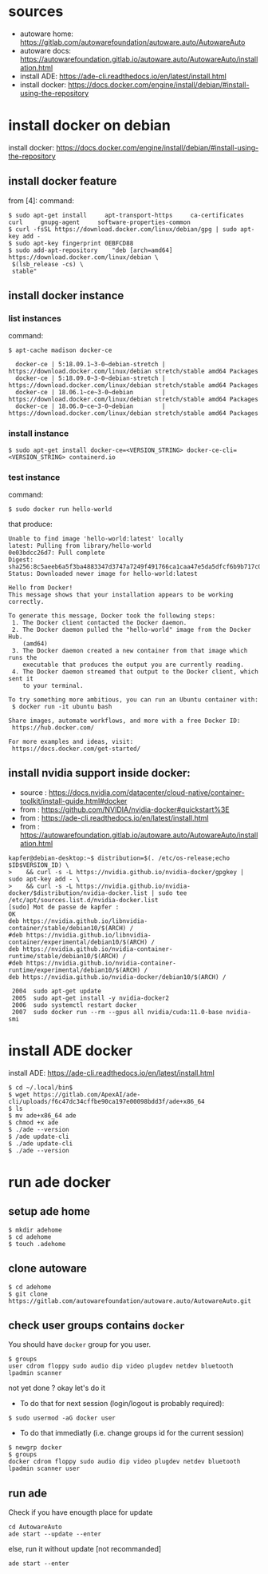 

# sources
  - autoware home:  https://gitlab.com/autowarefoundation/autoware.auto/AutowareAuto
  - autoware docs:  https://autowarefoundation.gitlab.io/autoware.auto/AutowareAuto/installation.html
  - install ADE:    https://ade-cli.readthedocs.io/en/latest/install.html
  - install docker: https://docs.docker.com/engine/install/debian/#install-using-the-repository


# install docker on debian
install docker: https://docs.docker.com/engine/install/debian/#install-using-the-repository

## install docker feature
from [4]:
command:
```
$ sudo apt-get install     apt-transport-https     ca-certificates     curl     gnupg-agent     software-properties-common
$ curl -fsSL https://download.docker.com/linux/debian/gpg | sudo apt-key add -
$ sudo apt-key fingerprint 0EBFCD88
$ sudo add-apt-repository    "deb [arch=amd64] https://download.docker.com/linux/debian \
 $(lsb_release -cs) \
 stable"

```

## install docker instance

### list instances
command:
```
$ apt-cache madison docker-ce

  docker-ce | 5:18.09.1~3-0~debian-stretch | https://download.docker.com/linux/debian stretch/stable amd64 Packages
  docker-ce | 5:18.09.0~3-0~debian-stretch | https://download.docker.com/linux/debian stretch/stable amd64 Packages
  docker-ce | 18.06.1~ce~3-0~debian        | https://download.docker.com/linux/debian stretch/stable amd64 Packages
  docker-ce | 18.06.0~ce~3-0~debian        | https://download.docker.com/linux/debian stretch/stable amd64 Packages
```
### install instance
```
$ sudo apt-get install docker-ce=<VERSION_STRING> docker-ce-cli=<VERSION_STRING> containerd.io
```

### test instance
command:
```
$ sudo docker run hello-world
```
that produce:
```
Unable to find image 'hello-world:latest' locally
latest: Pulling from library/hello-world
0e03bdcc26d7: Pull complete
Digest: sha256:8c5aeeb6a5f3ba4883347d3747a7249f491766ca1caa47e5da5dfcf6b9b717c0
Status: Downloaded newer image for hello-world:latest

Hello from Docker!
This message shows that your installation appears to be working correctly.

To generate this message, Docker took the following steps:
 1. The Docker client contacted the Docker daemon.
 2. The Docker daemon pulled the "hello-world" image from the Docker Hub.
    (amd64)
 3. The Docker daemon created a new container from that image which runs the
    executable that produces the output you are currently reading.
 4. The Docker daemon streamed that output to the Docker client, which sent it
    to your terminal.

To try something more ambitious, you can run an Ubuntu container with:
 $ docker run -it ubuntu bash

Share images, automate workflows, and more with a free Docker ID:
 https://hub.docker.com/

For more examples and ideas, visit:
 https://docs.docker.com/get-started/
```

## install nvidia support inside docker:
  - source : https://docs.nvidia.com/datacenter/cloud-native/container-toolkit/install-guide.html#docker
  - from : https://github.com/NVIDIA/nvidia-docker#quickstart%3E
  - from : https://ade-cli.readthedocs.io/en/latest/install.html
  - from : https://autowarefoundation.gitlab.io/autoware.auto/AutowareAuto/installation.html

```
kapfer@debian-desktop:~$ distribution=$(. /etc/os-release;echo $ID$VERSION_ID) \
>    && curl -s -L https://nvidia.github.io/nvidia-docker/gpgkey | sudo apt-key add - \
>    && curl -s -L https://nvidia.github.io/nvidia-docker/$distribution/nvidia-docker.list | sudo tee /etc/apt/sources.list.d/nvidia-docker.list
[sudo] Mot de passe de kapfer : 
OK
deb https://nvidia.github.io/libnvidia-container/stable/debian10/$(ARCH) /
#deb https://nvidia.github.io/libnvidia-container/experimental/debian10/$(ARCH) /
deb https://nvidia.github.io/nvidia-container-runtime/stable/debian10/$(ARCH) /
#deb https://nvidia.github.io/nvidia-container-runtime/experimental/debian10/$(ARCH) /
deb https://nvidia.github.io/nvidia-docker/debian10/$(ARCH) /
```
```
 2004  sudo apt-get update
 2005  sudo apt-get install -y nvidia-docker2
 2006  sudo systemctl restart docker
 2007  sudo docker run --rm --gpus all nvidia/cuda:11.0-base nvidia-smi
```

# install ADE docker
install ADE:    https://ade-cli.readthedocs.io/en/latest/install.html

```
$ cd ~/.local/bin$
$ wget https://gitlab.com/ApexAI/ade-cli/uploads/f6c47dc34cffbe90ca197e00098bdd3f/ade+x86_64
$ ls
$ mv ade+x86_64 ade
$ chmod +x ade
$ ./ade --version
$ /ade update-cli
$ ./ade update-cli
$ ./ade --version
```

# run ade docker
## setup ade home
```
$ mkdir adehome
$ cd adehome
$ touch .adehome
```
## clone autoware
```
$ cd adehome
$ git clone https://gitlab.com/autowarefoundation/autoware.auto/AutowareAuto.git
```

## check user groups contains `docker`

You should have `docker` group for you user.

```
$ groups
user cdrom floppy sudo audio dip video plugdev netdev bluetooth lpadmin scanner
```
not yet done ? okay let's do it
  - To do that for next session (login/logout is probably required):
```
$ sudo usermod -aG docker user
```
  - To do that immediatly (i.e. change groups id for the current session)
```
$ newgrp docker
$ groups
docker cdrom floppy sudo audio dip video plugdev netdev bluetooth lpadmin scanner user
```


## run ade
Check if you have enougth place for update
```
cd AutowareAuto
ade start --update --enter
```
else, run it without update [not recommanded]
```
ade start --enter
```
